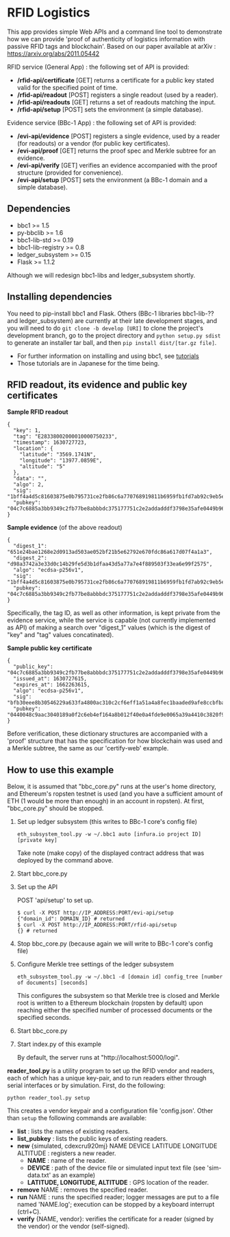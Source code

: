 RFID Logistics
==========
This app provides simple Web APIs and a command line tool to demonstrate how we can provide 'proof of authenticity of logistics information with passive RFID tags and blockchain'. Based on our paper available at arXiv : https://arxiv.org/abs/2011.05442

RFID service (General App) : the following set of API is provided:
* **/rfid-api/certificate** [GET] returns a certificate for a public key stated valid for the specified point of time.
* **/rfid-api/readout** [POST] registers a single readout (used by a reader).
* **/rfid-api/readouts** [GET] returns a set of readouts matching the input.
* **/rfid-api/setup** [POST] sets the environment (a simple database).

Evidence service (BBc-1 App) : the following set of API is provided:
* **/evi-api/evidence** [POST] registers a single evidence, used by a reader (for readouts) or a vendor (for public key certificates).
* **/evi-api/proof** [GET] returns the proof spec and Merkle subtree for an evidence.
* **/evi-api/verify** [GET] verifies an evidence accompanied with the proof structure (provided for convenience).
* **/evi-api/setup** [POST] sets the environment (a BBc-1 domain and a simple database).


## Dependencies
* bbc1 >= 1.5
* py-bbclib >= 1.6
* bbc1-lib-std >= 0.19
* bbc1-lib-registry >= 0.8
* ledger_subsystem >= 0.15
* Flask >= 1.1.2

Although we will redesign bbc1-libs and ledger_subsystem shortly.

## Installing dependencies
You need to pip-install bbc1 and Flask. Others (BBc-1 libraries bbc1-lib-?? and ledger_subsystem) are currently at their late development stages, and you will need to do `git clone -b develop [URI]`  to clone the project's development branch, go to the project directory and `python setup.py sdist` to generate an installer tar ball, and then `pip install dist/[tar.gz file]`.

* For further information on installing and using bbc1, see [tutorials](https://github.com/beyond-blockchain/bbc1/tree/develop/docs)
* Those tutorials are in Japanese for the time being.

## RFID readout, its evidence and public key certificates
**Sample RFID readout**
```
{
  "key": 1,
  "tag": "E28338002000010000750233",
  "timestamp": 1630727723,
  "location": {
    "latitude": "3569.1741N",
    "longitude": "13977.0859E",
    "altitude": "5"
  },
  "data": "",
  "algo": 2,
  "sig": "1bff4a4d5c81603875e0b795731ce2fb86c6a770768919811b6959fb1fd7ab92c9eb5eb06e4163b1c1035d7b1ae913828b7b670c0555b8e90ba5c49fd198ed13",
  "pubkey": "04c7c6885a3bb9349c2fb77be8abbbdc375177751c2e2addadddf3798e35afe0449b9636155ac5f0021de4d4e6583d281789ff8789cd933ba6641d9765a84e7a68"
}
```
**Sample evidence** (of the above readout)
```
{
  "digest_1": "651e24bae1268e2d0913ad503ae052bf21b5e62792e670fdc86a617d07f4a1a3",
  "digest_2": "d98a3742a3e33d0c14b29fe5d3b1dfaa43d5a77a7e4f889503f33ea6e99f2575",
  "algo": "ecdsa-p256v1",
  "sig": "1bff4a4d5c81603875e0b795731ce2fb86c6a770768919811b6959fb1fd7ab92c9eb5eb06e4163b1c1035d7b1ae913828b7b670c0555b8e90ba5c49fd198ed13",
  "pubkey": "04c7c6885a3bb9349c2fb77be8abbbdc375177751c2e2addadddf3798e35afe0449b9636155ac5f0021de4d4e6583d281789ff8789cd933ba6641d9765a84e7a68"
}
```
Specifically, the tag ID, as well as other information, is kept private from the evidence service, while the service is capable (not currently implemented as API) of making a search over "digest_1" values (which is the digest of "key" and "tag" values concatinated).

**Sample public key certificate**
```
{
  "public_key": "04c7c6885a3bb9349c2fb77be8abbbdc375177751c2e2addadddf3798e35afe0449b9636155ac5f0021de4d4e6583d281789ff8789cd933ba6641d9765a84e7a68",
  "issued_at": 1630727615,
  "expires_at": 1662263615,
  "algo": "ecdsa-p256v1",
  "sig": "bfb30eee8b30546229a633fa4800ac310c2cf6eff1a51a4a8fec1baaded9afe8ccbfba083fb5785986920bbeadf15d55aeac5cb24150687ba808d5c36f2a7040",
  "pubkey": "0440048c9aac3040189a0f2c6eb4ef164a8b012f40e0a4fde9e0065a39a4410c3820f9a99078ce66f355157fd755612945f14a06b1a0f65fef3cbd852b8137442f"
}
```

Before verification, these dictionary structures are accompanied with a 'proof' structure that has the specification for how blockchain was used and a Merkle subtree, the same as our 'certify-web' example.

## How to use this example
Below, it is assumed that "bbc_core.py" runs at the user's home directory, and Ethereum's ropsten testnet is used (and you have a sufficient amount of ETH (1 would be more than enough) in an account in ropsten). At first, "bbc_core.py" should be stopped.

1. Set up ledger subsystem (this writes to BBc-1 core's config file)
    ```
    eth_subsystem_tool.py -w ~/.bbc1 auto [infura.io project ID] [private key]
    ```
    Take note (make copy) of the displayed contract address that was deployed by the command above.

2. Start bbc_core.py

3. Set up the API

    POST 'api/setup' to set up.
    ```shell
    $ curl -X POST http://IP_ADDRESS:PORT/evi-api/setup
    {"domain_id": DOMAIN_ID} # returned
    $ curl -X POST http://IP_ADDRESS:PORT/rfid-api/setup
    {} # returned
    ```

4. Stop bbc_core.py (because again we will write to BBc-1 core's config file)

5. Configure Merkle tree settings of the ledger subsystem

    ```
    eth_subsystem_tool.py -w ~/.bbc1 -d [domain id] config_tree [number of documents] [seconds]
    ```
        
    This configures the subsystem so that Merkle tree is closed and Merkle root is written to a Ethereum blockchain (ropsten by default) upon reaching either the specified number of processed documents or the specified seconds.

6. Start bbc_core.py

7. Start index.py of this example

    By default, the server runs at "http://localhost:5000/logi".

**reader_tool.py** is a utility program to set up the RFID vendor and readers, each of which has a unique key-pair, and to run readers either through serial interfaces or by simulation. First, do the following:

```
python reader_tool.py setup
```

This creates a vendor keypair and a configuration file 'config.json'. Other than `setup` the following commands are available:
* **list** : lists the names of existing readers.
* **list_pubkey** : lists the public keys of existing readers.
* **new** {simulated, cdexcru920mj} NAME DEVICE LATITUDE LONGITUDE ALTITUDE : registers a new reader.
  * **NAME** : name of the reader.
  * **DEVICE** : path of the device file or simulated input text file (see 'sim-data.txt' as an example)
  * **LATITUDE, LONGITUDE, ALTITUDE** : GPS location of the reader.
* **remove** NAME : removes the specified reader.
* **run** NAME : runs the specified reader; logger messages are put to a file named 'NAME.log'; execution can be stopped by a keyboard interrupt (ctrl+C).
* **verify** {NAME, vendor}: verifies the certificate for a reader (signed by the vendor) or the vendor (self-signed).
